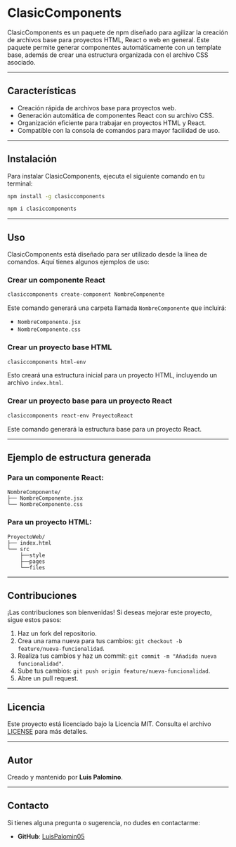 # ClasicComponents

ClasicComponents es un paquete de npm diseñado para agilizar la creación de archivos base para proyectos HTML, React o web en general. Este paquete permite generar componentes automáticamente con un template base, además de crear una estructura organizada con el archivo CSS asociado.

---

## Características

- Creación rápida de archivos base para proyectos web.
- Generación automática de componentes React con su archivo CSS.
- Organización eficiente para trabajar en proyectos HTML y React.
- Compatible con la consola de comandos para mayor facilidad de uso.

---

## Instalación

Para instalar ClasicComponents, ejecuta el siguiente comando en tu terminal:

```bash
npm install -g clasiccomponents

npm i clasiccomponents
```

---

## Uso

ClasicComponents está diseñado para ser utilizado desde la línea de comandos. Aquí tienes algunos ejemplos de uso:

### Crear un componente React

```bash
clasiccomponents create-component NombreComponente
```

Este comando generará una carpeta llamada `NombreComponente` que incluirá:

- `NombreComponente.jsx`
- `NombreComponente.css`

### Crear un proyecto base HTML

```bash
clasiccomponents html-env
```

Esto creará una estructura inicial para un proyecto HTML, incluyendo un archivo `index.html`.

### Crear un proyecto base para un proyecto React

```bash
clasiccomponents react-env ProyectoReact
```

Este comando generará la estructura base para un proyecto React.

---

## Ejemplo de estructura generada

### Para un componente React:

```
NombreComponente/
├── NombreComponente.jsx
└── NombreComponente.css
```

### Para un proyecto HTML:

```
ProyectoWeb/
├── index.html
└── src
    ├──style
    ├──pages
    └──files
```

---

## Contribuciones

¡Las contribuciones son bienvenidas! Si deseas mejorar este proyecto, sigue estos pasos:

1. Haz un fork del repositorio.
2. Crea una rama nueva para tus cambios: `git checkout -b feature/nueva-funcionalidad`.
3. Realiza tus cambios y haz un commit: `git commit -m "Añadida nueva funcionalidad"`.
4. Sube tus cambios: `git push origin feature/nueva-funcionalidad`.
5. Abre un pull request.

---

## Licencia

Este proyecto está licenciado bajo la Licencia MIT. Consulta el archivo [LICENSE](LICENSE) para más detalles.

---

## Autor

Creado y mantenido por **Luis Palomino**.

---

## Contacto

Si tienes alguna pregunta o sugerencia, no dudes en contactarme:

- **GitHub**: [LuisPalomin05](https://github.com/LuisPalomin05)


